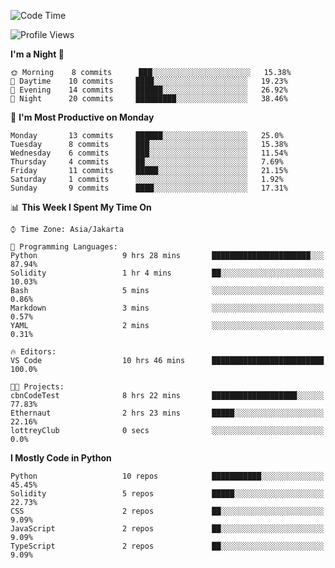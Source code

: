 <!--START_SECTION:waka-->
![Code Time](http://img.shields.io/badge/Code%20Time-1%2C352%20hrs%2018%20mins-blue)

![Profile Views](http://img.shields.io/badge/Profile%20Views-0-blue)

**I'm a Night 🦉** 

```text
🌞 Morning    8 commits      ███░░░░░░░░░░░░░░░░░░░░░░   15.38% 
🌆 Daytime    10 commits     ████░░░░░░░░░░░░░░░░░░░░░   19.23% 
🌃 Evening    14 commits     ██████░░░░░░░░░░░░░░░░░░░   26.92% 
🌙 Night      20 commits     █████████░░░░░░░░░░░░░░░░   38.46%

```
📅 **I'm Most Productive on Monday** 

```text
Monday       13 commits     ██████░░░░░░░░░░░░░░░░░░░   25.0% 
Tuesday      8 commits      ███░░░░░░░░░░░░░░░░░░░░░░   15.38% 
Wednesday    6 commits      ███░░░░░░░░░░░░░░░░░░░░░░   11.54% 
Thursday     4 commits      ██░░░░░░░░░░░░░░░░░░░░░░░   7.69% 
Friday       11 commits     █████░░░░░░░░░░░░░░░░░░░░   21.15% 
Saturday     1 commits      ░░░░░░░░░░░░░░░░░░░░░░░░░   1.92% 
Sunday       9 commits      ████░░░░░░░░░░░░░░░░░░░░░   17.31%

```


📊 **This Week I Spent My Time On** 

```text
⌚︎ Time Zone: Asia/Jakarta

💬 Programming Languages: 
Python                   9 hrs 28 mins       ██████████████████████░░░   87.94% 
Solidity                 1 hr 4 mins         ██░░░░░░░░░░░░░░░░░░░░░░░   10.03% 
Bash                     5 mins              ░░░░░░░░░░░░░░░░░░░░░░░░░   0.86% 
Markdown                 3 mins              ░░░░░░░░░░░░░░░░░░░░░░░░░   0.57% 
YAML                     2 mins              ░░░░░░░░░░░░░░░░░░░░░░░░░   0.31%

🔥 Editors: 
VS Code                  10 hrs 46 mins      █████████████████████████   100.0%

🐱‍💻 Projects: 
cbnCodeTest              8 hrs 22 mins       ███████████████████░░░░░░   77.83% 
Ethernaut                2 hrs 23 mins       █████░░░░░░░░░░░░░░░░░░░░   22.16% 
lottreyClub              0 secs              ░░░░░░░░░░░░░░░░░░░░░░░░░   0.0%

```

**I Mostly Code in Python** 

```text
Python                   10 repos            ███████████░░░░░░░░░░░░░░   45.45% 
Solidity                 5 repos             █████░░░░░░░░░░░░░░░░░░░░   22.73% 
CSS                      2 repos             ██░░░░░░░░░░░░░░░░░░░░░░░   9.09% 
JavaScript               2 repos             ██░░░░░░░░░░░░░░░░░░░░░░░   9.09% 
TypeScript               2 repos             ██░░░░░░░░░░░░░░░░░░░░░░░   9.09%

```



<!--END_SECTION:waka-->
